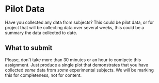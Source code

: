 # Pilot Data 

Have you collected any data from subjects? This could be pilot data, or for project that will be collecting data over several weeks, this could be a summary the data collected to date. 

## What to submit 

Please, don't take more than 30 minutes or an hour to comlpete this assignment. Just produce a single plot that demonstrates that you have collected _some_ data from _some_ experimental subjects. We will be marking this for completeness, not for content. 

